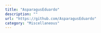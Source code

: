 ```yaml
---
title: "AsparagusEduardo"
description: ""
url: "https://github.com/AsparagusEduardo"
category: "Miscellaneous"
---
```

